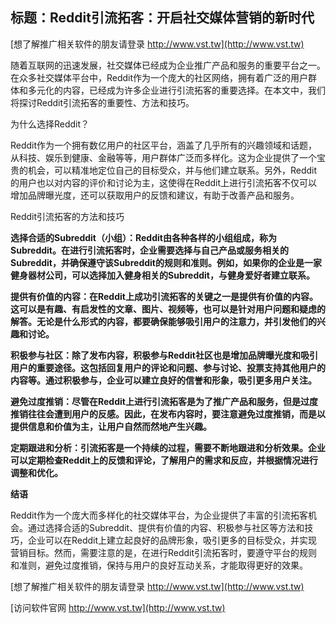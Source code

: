 ## **标题：Reddit引流拓客：开启社交媒体营销的新时代**

[想了解推广相关软件的朋友请登录 http://www.vst.tw](http://www.vst.tw)

随着互联网的迅速发展，社交媒体已经成为企业推广产品和服务的重要平台之一。在众多社交媒体平台中，Reddit作为一个庞大的社区网络，拥有着广泛的用户群体和多元化的内容，已经成为许多企业进行引流拓客的重要选择。在本文中，我们将探讨Reddit引流拓客的重要性、方法和技巧。

为什么选择Reddit？

Reddit作为一个拥有数亿用户的社区平台，涵盖了几乎所有的兴趣领域和话题，从科技、娱乐到健康、金融等等，用户群体广泛而多样化。这为企业提供了一个宝贵的机会，可以精准地定位自己的目标受众，并与他们建立联系。另外，Reddit的用户也以对内容的评价和讨论为主，这使得在Reddit上进行引流拓客不仅可以增加品牌曝光度，还可以获取用户的反馈和建议，有助于改善产品和服务。

Reddit引流拓客的方法和技巧

**选择合适的Subreddit（小组）：Reddit由各种各样的小组组成，称为Subreddit。在进行引流拓客时，企业需要选择与自己产品或服务相关的Subreddit，并确保遵守该Subreddit的规则和准则。例如，如果你的企业是一家健身器材公司，可以选择加入健身相关的Subreddit，与健身爱好者建立联系。**

**提供有价值的内容：在Reddit上成功引流拓客的关键之一是提供有价值的内容。这可以是有趣、有启发性的文章、图片、视频等，也可以是针对用户问题和疑虑的解答。无论是什么形式的内容，都要确保能够吸引用户的注意力，并引发他们的兴趣和讨论。**

**积极参与社区：除了发布内容，积极参与Reddit社区也是增加品牌曝光度和吸引用户的重要途径。这包括回复用户的评论和问题、参与讨论、投票支持其他用户的内容等。通过积极参与，企业可以建立良好的信誉和形象，吸引更多用户关注。**

**避免过度推销：尽管在Reddit上进行引流拓客是为了推广产品和服务，但是过度推销往往会遭到用户的反感。因此，在发布内容时，要注意避免过度推销，而是以提供信息和价值为主，让用户自然而然地产生兴趣。**

**定期跟进和分析：引流拓客是一个持续的过程，需要不断地跟进和分析效果。企业可以定期检查Reddit上的反馈和评论，了解用户的需求和反应，并根据情况进行调整和优化。**

**结语**

Reddit作为一个庞大而多样化的社交媒体平台，为企业提供了丰富的引流拓客机会。通过选择合适的Subreddit、提供有价值的内容、积极参与社区等方法和技巧，企业可以在Reddit上建立起良好的品牌形象，吸引更多的目标受众，并实现营销目标。然而，需要注意的是，在进行Reddit引流拓客时，要遵守平台的规则和准则，避免过度推销，保持与用户的良好互动关系，才能取得更好的效果。

[想了解推广相关软件的朋友请登录 http://www.vst.tw](http://www.vst.tw)


[访问软件官网 http://www.vst.tw](http://www.vst.tw)
